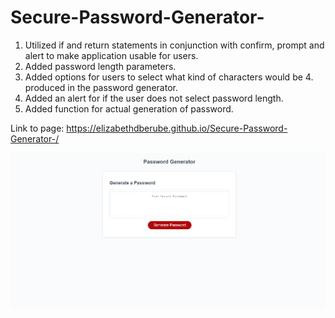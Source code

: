 # Secure-Password-Generator-

1. Utilized if and return statements in conjunction with confirm, prompt and alert to make application usable for users. 
2. Added password length parameters.
3. Added options for users to select what kind of characters would be 4. produced in the password generator. 
4. Added an alert for if the user does not select password length. 
5. Added function for actual generation of password. 


Link to page: https://elizabethdberube.github.io/Secure-Password-Generator-/


![image](/assets/Screenshot.png)